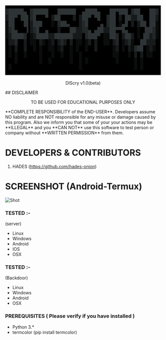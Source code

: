 <p align="center">
  <img src="logo.png">
</p>

<p align="center">
      DIScry v1.0(beta)
</p>
## DISCLAIMER

<p align="center">
  TO BE USED FOR EDUCATIONAL PURPOSES ONLY
</p>
 **COMPLETE
RESPONSIBILITY of the END-USER**. Developers assume NO liability and are NOT
responsible for any misuse or damage caused by this program. Also we inform you
that some of your your actions may be **ILLEGAL** and you **CAN NOT** use this
software to test person or company without **WRITTEN PERMISSION** from them.

# DEVELOPERS & CONTRIBUTORS

1. HADES (https://github.com/hades-onion)

# SCREENSHOT (Android-Termux)
![Shot](https://github.com/hades-onion/hortscanner/blob/main/screenshot_termux.jpeg)

### TESTED :-
(server)
- Linux
- Windows
- Android
- IOS
- OSX
### TESTED :-
(Backdoor)
- Linux
- Windows
- Android
- OSX

### PREREQUISITES ( Please verify if you have installed )

- Python 3.\*
- termcolor (pip install termcolor)

